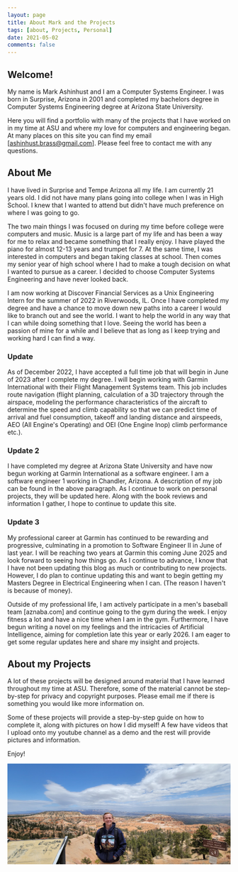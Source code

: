 ```yaml
---
layout: page
title: About Mark and the Projects
tags: [about, Projects, Personal]
date: 2021-05-02
comments: false
---
```


## Welcome!

My name is Mark Ashinhust and I am a Computer Systems Engineer. I was born in Surprise, Arizona in 2001 and completed my bachelors degree in Computer Systems Engineering degree at Arizona State University. 

Here you will find a portfolio with many of the projects that I have worked on in my time at ASU and where my love for computers and engineering began. At many places on this site you can find my email [ashinhust.brass@gmail.com]. Please feel free to contact me with any questions.

## About Me

I have lived in Surprise and Tempe Arizona all my life. I am currently 21 years old. I did not have many plans going into college when I was in High School. I knew that I wanted to attend but didn't have much preference on where I was going to go.

The two main things I was focused on during my time before college were computers and music. Music is a large part of my life and has been a way for me to relax and became something that I really enjoy. I have played the piano for almost 12-13 years and trumpet for 7. At the same time, I was interested in computers and began taking classes at school. Then comes my senior year of high school where I had to make a tough decision on what I wanted to pursue as a career. I decided to choose Computer Systems Engineering and have never looked back.

I am now working at Discover Financial Services as a Unix Engineering Intern for the summer of 2022 in Riverwoods, IL. Once I have completed my degree and have a chance to move down new paths into a career I would like to branch out and see the world. I want to help the world in any way that I can while doing something that I love. Seeing the world has been a passion of mine for a while and I believe that as long as I keep trying and working hard I can find a way.

### Update

As of December 2022, I have accepted a full time job that will begin in June of 2023 after I complete my degree. I will begin working with Garmin International with their Flight Management Systems team. This job includes route navigation (flight planning, calculation of a 3D trajectory through the airspace, modeling the performance characteristics of the aircraft to determine the speed and climb capability so that we can predict time of arrival and fuel consumption, takeoff and landing distance and airspeeds, AEO (All Engine's Operating) and OEI (One Engine Inop) climb performance etc.).

### Update 2

I have completed my degree at Arizona State University and have now begun working at Garmin International as a software engineer. I am a software engineer 1 working in Chandler, Arizona. A description of my job can be found in the above paragraph. As I continue to work on personal projects, they will be updated here. Along with the book reviews and information I gather, I hope to continue to update this site.

### Update 3

My professional career at Garmin has continued to be rewarding and progressive, culminating in a promotion to Software Engineer II in June of last year. I will be reaching two years at Garmin this coming June 2025 and look forward to seeing how things go. As I continue to advance, I know that I have not been updating this blog as much or contributing to new projects. However, I do plan to continue updating this and want to begin getting my Masters Degree in Electrical Engineering when I can. (The reason I haven't is because of money).

Outside of my professional life, I am actively participate in a men's baseball team [aznaba.com] and continue going to the gym during the week. I enjoy fitness a lot and have a nice time when I am in the gym. Furthermore, I have begun writing a novel on my feelings and the intricacies of Artificial Intelligence, aiming for completion late this year or early 2026. I am eager to get some regular updates here and share my insight and projects.

## About my Projects

A lot of these projects will be designed around material that I have learned throughout my time at ASU. Therefore, some of the material cannot be step-by-step for privacy and copyright purposes. Please email me if there is something you would like more information on.

Some of these projects will provide a step-by-step guide on how to complete it, along with pictures on how I did myself! A few have videos that I upload onto my youtube channel as a demo and the rest will provide pictures and information.

Enjoy!

![Profile Picture](../assets/img/ProfilePic.jpeg)
